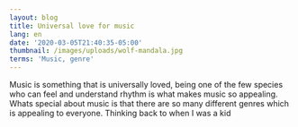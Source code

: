 ```yaml
---
layout: blog
title: Universal love for music
lang: en
date: '2020-03-05T21:40:35-05:00'
thumbnail: /images/uploads/wolf-mandala.jpg
terms: 'Music, genre'
---
```

Music is something that is universally loved, being one of the few species who can feel and understand rhythm is what makes music so appealing. Whats special about music is that there are so many different genres which is appealing to everyone. Thinking back to when I was a kid
